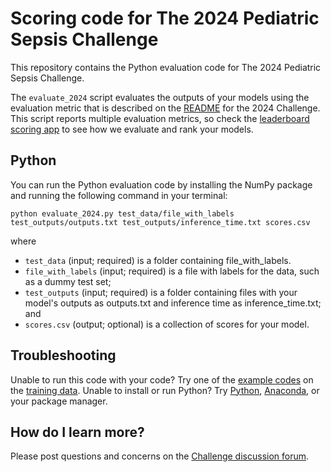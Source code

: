 # Scoring code for The 2024 Pediatric Sepsis Challenge

This repository contains the Python evaluation code for The 2024 Pediatric Sepsis Challenge.

The `evaluate_2024` script evaluates the outputs of your models using the evaluation metric that is described on the [README](https://github.com/Kamaleswaran-Lab/The-2024-Pediatric-Sepsis-Challenge/blob/main/README.md) for the 2024 Challenge. This script reports multiple evaluation metrics, so check the [leaderboard scoring app](https://leaderboard-scoring-peds-sepsis-data-challenge-2024.streamlit.app) to see how we evaluate and rank your models.

## Python

You can run the Python evaluation code by installing the NumPy package and running the following command in your terminal:

    python evaluate_2024.py test_data/file_with_labels test_outputs/outputs.txt test_outputs/inference_time.txt scores.csv

where
- `test_data` (input; required) is a folder containing file_with_labels.
- `file_with_labels` (input; required) is a file with labels for the data, such as a dummy test set;
- `test_outputs` (input; required) is a folder containing files with your model's outputs as outputs.txt and inference time as inference_time.txt; and
- `scores.csv` (output; optional) is a collection of scores for your model.


## Troubleshooting

Unable to run this code with your code? Try one of the [example codes](https://github.com/Kamaleswaran-Lab/The-2024-Pediatric-Sepsis-Challenge/tree/main/python-example-2023) on the [training data](https://github.com/Kamaleswaran-Lab/The-2024-Pediatric-Sepsis-Challenge/tree/main/SyntheticData_Training.csv). Unable to install or run Python? Try [Python](https://www.python.org/downloads/), [Anaconda](https://www.anaconda.com/products/individual), or your package manager.

## How do I learn more?

Please post questions and concerns on the [Challenge discussion forum](https://groups.google.com/g/2024-pediatric-sepsis-data-challenge).

